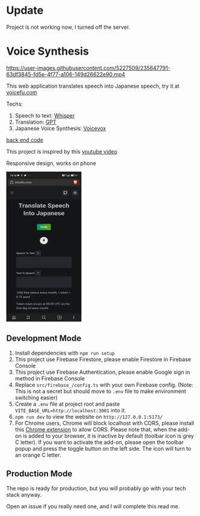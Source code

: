 # Update
Project is not working now, I turned off the server.
# Voice Synthesis

https://user-images.githubusercontent.com/5227509/235647791-63df3845-fd5e-4f77-a106-149d26622e90.mp4

This web application translates speech into Japanese speech, try it at [voicefu.com](https://voicefu.com/)

Techs:

1. Speech to text: [Whisper](https://platform.openai.com/docs/guides/speech-to-text)
2. Translation: [GPT](https://platform.openai.com/docs/guides/chat)
3. Japanese Voice Synthesis: [Voicevox](https://github.com/VOICEVOX/voicevox_engine)

[back end code](https://github.com/tylim88/Voicefu-back-end)

This project is inspired by this [youtube video](https://www.youtube.com/watch?v=UY7sRB60wZ4)

Responsive design, works on phone

<img src="./phone.jpg" width="200" height="400" />

## Development Mode

1. Install dependencies with `npm run setup`
2. This project use Firebase Firestore, please enable Firestore in Firebase Console
3. This project use Firebase Authentication, please enable Google sign in method in Firebase Console
4. Replace `src/firebase_/config.ts` with your own Firebase config. (Note: This is not a secret but should move to `.env` file to make environment switching easier)
5. Create a `.env` file at project root and paste `VITE_BASE_URL=http://localhost:3001` into it.
6. `npm run dev` to view the website on `http://127.0.0.1:5173/`
7. For Chrome users, Chrome will block localhost with CORS, please install this [Chrome extension](https://chrome.google.com/webstore/detail/allow-cors-access-control/lhobafahddgcelffkeicbaginigeejlf) to allow CORS. Please note that, when the add-on is added to your browser, it is inactive by default (toolbar icon is grey C letter). If you want to activate the add-on, please open the toolbar popup and press the toggle button on the left side. The icon will turn to an orange C letter.

## Production Mode

The repo is ready for production, but you will probably go with your tech stack anyway.

Open an issue if you really need one, and I will complete this read me.
